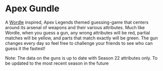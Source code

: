 # Apex Gundle
A [Wordle](https://www.nytimes.com/games/wordle/index.html) inspired, Apex Legends themed guessing-game that centers around its arsenal of weapons and their various attributes. Much like Wordle, when you guess a gun, any wrong attributes will be red, partial matches will be yellow, and parts that match exactly will be green. The gun changes every day so feel free to challenge your friends to see who can guess it the fastest!

Note: The data on the guns is up to date with Season 22 attributes only. To be updated to the most recent season in the future
